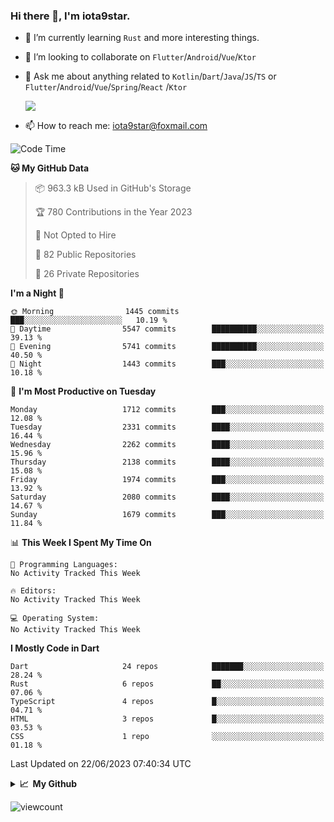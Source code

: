 ### Hi there 👋, I'm iota9star.

- 🌱 I’m currently learning `Rust` and more interesting things.
- 👯 I’m looking to collaborate on `Flutter`/`Android`/`Vue`/`Ktor`
- 💬 Ask me about anything related to `Kotlin`/`Dart`/`Java`/`JS`/`TS` or `Flutter`/`Android`/`Vue`/`Spring`/`React`
  /`Ktor`
  
  ![](https://github-readme-stats.vercel.app/api/top-langs?username=iota9star&show_icons=true&locale=en&layout=compact)
  
- 📫 How to reach me: [iota9star@foxmail.com](iota9star@foxmail.com)


<!--START_SECTION:waka-->
![Code Time](http://img.shields.io/badge/Code%20Time-3%2C090%20hrs%2054%20mins-blue)

**🐱 My GitHub Data** 

> 📦 963.3 kB Used in GitHub's Storage 
 > 
> 🏆 780 Contributions in the Year 2023
 > 
> 🚫 Not Opted to Hire
 > 
> 📜 82 Public Repositories 
 > 
> 🔑 26 Private Repositories 
 > 
**I'm a Night 🦉** 

```text
🌞 Morning                1445 commits        ███░░░░░░░░░░░░░░░░░░░░░░   10.19 % 
🌆 Daytime                5547 commits        ██████████░░░░░░░░░░░░░░░   39.13 % 
🌃 Evening                5741 commits        ██████████░░░░░░░░░░░░░░░   40.50 % 
🌙 Night                  1443 commits        ███░░░░░░░░░░░░░░░░░░░░░░   10.18 % 
```
📅 **I'm Most Productive on Tuesday** 

```text
Monday                   1712 commits        ███░░░░░░░░░░░░░░░░░░░░░░   12.08 % 
Tuesday                  2331 commits        ████░░░░░░░░░░░░░░░░░░░░░   16.44 % 
Wednesday                2262 commits        ████░░░░░░░░░░░░░░░░░░░░░   15.96 % 
Thursday                 2138 commits        ████░░░░░░░░░░░░░░░░░░░░░   15.08 % 
Friday                   1974 commits        ███░░░░░░░░░░░░░░░░░░░░░░   13.92 % 
Saturday                 2080 commits        ████░░░░░░░░░░░░░░░░░░░░░   14.67 % 
Sunday                   1679 commits        ███░░░░░░░░░░░░░░░░░░░░░░   11.84 % 
```


📊 **This Week I Spent My Time On** 

```text
💬 Programming Languages: 
No Activity Tracked This Week

🔥 Editors: 
No Activity Tracked This Week

💻 Operating System: 
No Activity Tracked This Week
```

**I Mostly Code in Dart** 

```text
Dart                     24 repos            ███████░░░░░░░░░░░░░░░░░░   28.24 % 
Rust                     6 repos             ██░░░░░░░░░░░░░░░░░░░░░░░   07.06 % 
TypeScript               4 repos             █░░░░░░░░░░░░░░░░░░░░░░░░   04.71 % 
HTML                     3 repos             █░░░░░░░░░░░░░░░░░░░░░░░░   03.53 % 
CSS                      1 repo              ░░░░░░░░░░░░░░░░░░░░░░░░░   01.18 % 
```




 Last Updated on 22/06/2023 07:40:34 UTC
<!--END_SECTION:waka-->

<details>
  <summary><b>📈&nbsp;&nbsp;My Github</b></summary>
  <br>
  <img src='https://github-profile-trophy.vercel.app/?username=iota9star'>
  <img src='https://bad-apple-github-readme.vercel.app/api?show_bg=1&username=iota9star&hide_title=true'>
  <img src='http://cr-skills-chart-widget.azurewebsites.net/api/api?username=iota9star'>
  <img src='https://github-readme-stats.vercel.app/api/wakatime?username=iota9star&layout=compact'>
</details>


![viewcount](https://count.getloli.com/get/@iota9star?theme=rule34)
